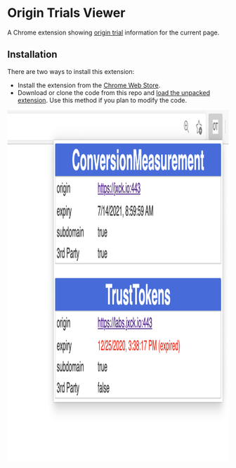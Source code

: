 # Origin Trials Viewer

A Chrome extension showing [origin trial](https://developer.chrome.com/docs/web-platform/origin-trials/) information for the current page.

## Installation

There are two ways to install this extension:

- Install the extension from the [Chrome Web Store](https://chrome.google.com/webstore/detail/origin-trials-viewer/gfcbcefomffaohhmphonhmnbiigbemik?hl=en).
- Download or clone the code from this repo and [load the unpacked extension](https://developer.chrome.com/docs/extensions/mv3/getstarted/#unpacked). Use this method if you plan to modify the code.


<img width="1280" height="800" alt="Screenshot of Origin Trial Viewer" src="./img/demo.png">
